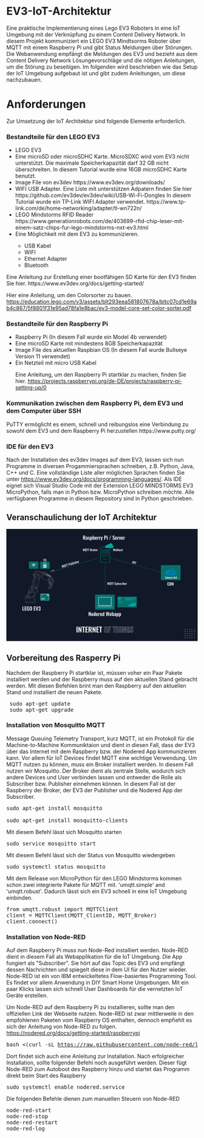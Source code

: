 # EV3-IoT-Architektur
Eine praktische Implementierung eines Lego EV3 Roboters in eine IoT Umgebung mit der Verknüpfung zu einem Content Delivery Network. In diesem Projekt kommuniziert ein LEGO EV3 Mindtsorms Roboter über MQTT mit einem Raspberry Pi und gibt Status Meldungen über Störungen. Die Webanwendung empfängt die Meldungen des EV3 und bezieht aus dem Content Delivery Network Lösungevorschläge und die nötigen Anleitungen, um die Störung zu beseitigen. Im folgenden wird beschrieben wie das Setup der IoT Umgebung aufgebaut ist und gibt zudem Anleitungen, um diese nachzubauen. 

<h1>Anforderungen</h1>
Zur Umsetzung der IoT Architektur sind folgende Elemente erforderlich.

<h3> Bestandteile für den LEGO EV3 </h3>
<ul>
  <li> LEGO EV3 </li>
  <li> Eine microSD oder microSDHC Karte. MicroSDXC wird vom EV3 nicht unterstützt. Die maximale Speicherkapazität darf 32 GB nicht überschreiten. In diesem Tutorial wurde eine 16GB microSDHC Karte benutzt. </li>
  <li> Image File von ev3dev https://www.ev3dev.org/downloads/ </li>
  <li> WIFI USB Adapter. Eine Liste mit unterstützen Adpatern finden Sie hier https://github.com/ev3dev/ev3dev/wiki/USB-Wi-Fi-Dongles
    In diesem Tutorial wurde ein TP-Link WIFI Adapter verwendet. https://www.tp-link.com/de/home-networking/adapter/tl-wn722n/ </li>
  <li>LEGO Mindstorms RFID Reader https://www.generationrobots.com/de/403699-rfid-chip-leser-mit-einem-satz-chips-fur-lego-mindstorms-nxt-ev3.html </li>
  <li> Eine Möglichkeit mit dem EV3 zu kommunizieren. </li>
  <ul>
    <li> USB Kabel </li>
    <li> WIFI </li>
    <li> Ethernet Adapter </li>
    <li> Bluetooth </li>
  </ul>
 </ul>
  Eine Anleitung zur Erstellung einer bootfähigen SD Karte für den EV3 finden Sie hier.
   https://www.ev3dev.org/docs/getting-started/
   
   Hier eine Anleitung, um den Colorsorter zu bauen.
   https://education.lego.com/v3/assets/blt293eea581807678a/bltc07cd1e69ab4c867/5f8801f31e95ad78fa1e8bac/ev3-model-core-set-color-sorter.pdf
 <h3> Bestandteile für den Raspberry Pi</h3>
<ul>
  <li> Raspberry Pi (In diesem Fall wurde ein Model 4b verwendet) </li>
  <li> Eine microSD Karte mit mindestens 8GB Speicherkapazität </li>
  <li> Image File des aktuellen Raspbian OS (In diesem Fall wurde Bullseye Version 11 verwendet) </li>
  <li> Ein Netzteil mit micro USB Kabel </li>
  
  Eine Anleitung, um den Raspberry Pi startklar zu machen, finden Sie hier. https://projects.raspberrypi.org/de-DE/projects/raspberry-pi-setting-up/0
 </ul>
 
 
<h3> Kommunikation zwischen dem Raspberry Pi, dem EV3 und dem Computer über SSH </h3>
PuTTY ermöglicht es einem, schnell und reibungslos eine Verbindung zu sowohl dem EV3 und dem Raspberry Pi herzustellen https://www.putty.org/

<h3> IDE für den EV3 </h3>

Nach der Installation des ev3dev Images auf dem EV3, lassen sich nun Programme in diversen Progammiersprachen schreiben, z.B. Python, Java, C++ und C. Eine vollständige Liste aller möglichen Sprachen finden Sie unter https://www.ev3dev.org/docs/programming-languages/.
Als IDE eignet sich Visual Studio Code mit der Extension LEGO MINDSTORMS EV3 MicroPython, falls man in Python bzw. MicroPython schreiben möchte. Alle verfügbaren Programme in diesem Repository sind in Python geschrieben. 


<h2> Veranschaulichung der IoT Architektur</h2>
 <img src="https://github.com/fermatLT/EV3-IoT-Architektur/blob/main/EV3-IoT.svg">
 
 <h2> Vorbereitung des Rasperry Pi</h2>
 <p>Nachdem der Raspberry Pi startklar ist, müssen voher ein Paar Pakete installiert werden und der Raspberry muss auf den aktuellen Stand gebracht werden.
 Mit diesen Befehlen brint man den Raspberry auf den aktuellen Stand und installiert die neuen Pakete.</p>
 
<pre> sudo apt-get update </br> sudo apt-get upgrade</pre>

<h3>Installation von Mosquitto MQTT</h3>
<p>Message Queuing Telemetry Transport, kurz MQTT, ist ein Protokoll für die Machine-to-Machine Kommuniktaion und dient in diesen Fall, dass der EV3 über das Internet mit dem Raspberry bzw. der Nodered App kommunizieren kann. Vor allem für IoT Devices findet MQTT eine wichtige Verwendung. Um MQTT nutzen zu können, muss ein Broker installiert werden. In diesem Fall nutzen wir Mosquitto. Der Broker dient als zentrale Stelle, wodurch sich andere Devices und User verbinden lassen und entweder die Rolle als Subscriber bzw. Publisher einnehmen können. In diesem Fall ist der Raspberry der Broker, der EV3 der Publisher und die Nodered App der Subscriber.</p>

<pre>sudo apt-get install mosquitto </br>
sudo apt-get install mosquitto-clients</pre>

<p>Mit diesem Befehl lässt sich Mosquitto starten</p>

<pre>sudo service mosquitto start</pre>

<p>Mit diesem Befehl lässt sich der Status von Mosquitto wiedergeben</p>

<pre>sudo systemctl status mosquitto</pre>

<p>Mit dem Release von MicroPython für den LEGO Mindstorms kommen schon zwei integrierte Pakete für MQTT mit. 'umqtt.simple' and 'umqtt.robust'. Dadurch lässt sich ein EV3 schnell in eine IoT Umgebung einbinden.
  
<pre>from umqtt.robust import MQTTClient
client = MQTTClient(MQTT_ClientID, MQTT_Broker)
client.connect()</pre>

<h3>Installation von Node-RED</h3>
<p>Auf dem Raspberry Pi muss nun Node-Red installiert werden. Node-RED dient in diesem Fall als Webapplikation für die IoT Umgebung. Die App fungiert als "Subscriber". Sie hört auf das Topic des EV3 und empfängt dessen Nachrichten und spiegelt diese in dem UI für den Nutzer wieder. Node-RED ist ein von IBM entwickeltetes Flow-basiertes Programming Tool. Es findet vor allem Anwendung in DIY Smart Home Umgebungen. Mit ein paar Klicks lassen sich schnell User Dashboards für die vernetzten IoT Geräte erstellen.

Um Node-RED auf dem Raspberry Pi zu installieren, sollte man den offiziellen Link der Webseite nutzen. Node-RED ist zwar mittlerweile in den empfohlenen Paketen vom Raspberry OS enthalten, dennoch empfiehlt es sich der Anleitung von Node-RED zu folgen. https://nodered.org/docs/getting-started/raspberrypi <pre>bash <(curl -sL https://raw.githubusercontent.com/node-red/linux-installers/master/deb/update-nodejs-and-nodered)</pre> 
<p>Dort findet sich auch eine Anleitung zur Installation.
Nach erfolgreicher Installation, sollte folgender Befehl noch ausgeführt werden. Dieser fügt Node-RED zum Autoboot des Raspberry hinzu und startet das Programm direkt beim Start des Raspberry</p>

<pre>sudo systemctl enable nodered.service</pre>

<p>Die folgenden Befehle dienen zum manuellen Steuern von Node-RED</p>

<pre>node-red-start
node-red-stop
node-red-restart
node-red-log</pre>
